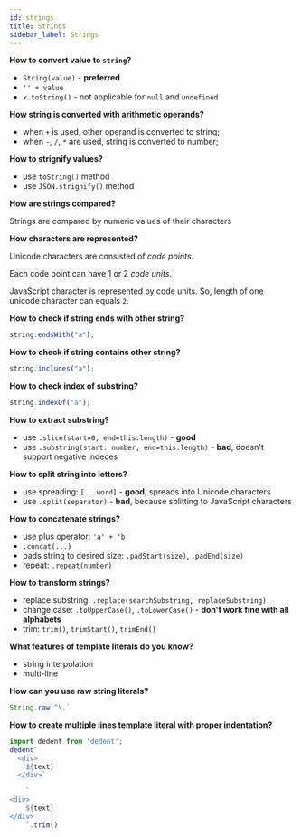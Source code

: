 ```yaml
---
id: strings
title: Strings
sidebar_label: Strings
---
```


**How to convert value to `string`?**

- `String(value)` - **preferred**
- `'' + value`
- `x.toString()` - not applicable for `null` and `undefined`

**How string is converted with arithmetic operands?**

- when `+` is used, other operand is converted to string;
- when `-`, `/`, `*` are used, string is converted to number;

**How to strignify values?**

- use `toString()` method
- use `JSON.strignify()` method

**How are strings compared?**

Strings are compared by numeric values of their characters

**How characters are represented?**

Unicode characters are consisted of _code points_.

Each code point can have 1 or 2 _code units_.

JavaScript character is represented by code units. So, length of one unicode character can equals `2`.

**How to check if string ends with other string?**

```javascript
string.endsWith("a");
```

**How to check if string contains other string?**

```javascript
string.includes("a");
```

**How to check index of substring?**

```javascript
string.indexOf("a");
```

**How to extract substring?**

- use `.slice(start=0, end=this.length)` - **good**
- use `.substring(start: number, end=this.length)` - **bad**, doesn't support negative indeces

**How to split string into letters?**

- use spreading: `[...word]` - **good**, spreads into Unicode characters
- use `.split(separator)` - **bad**, because splitting to JavaScript characters

**How to concatenate strings?**

- use plus operator: `'a' + 'b'`
- `.concat(...)`
- pads string to desired size: `.padStart(size)`, `.padEnd(size)`
- repeat: `.repeat(number)`

**How to transform strings?**

- replace substring: `.replace(searchSubstring, replaceSubstring)`
- change case: `.toUpperCase()`, `.toLowerCase()` - **don't work fine with all alphabets**
- trim: `trim()`, `trimStart()`, `trimEnd()`

**What features of template literals do you know?**

- string interpolation
- multi-line

**How can you use raw string literals?**

```javascript
String.raw`^\.`
```

**How to create multiple lines template literal with proper indentation?**

```javascript
import dedent from 'dedent';
dedent`
  <div>
    ${text}
  </div>`
```

```javascript
	`
<div>
	${text}
</div>
	`.trim()
```

